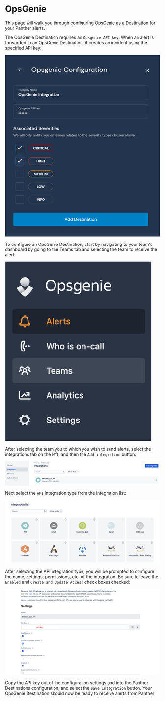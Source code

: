 # OpsGenie

This page will walk you through configuring OpsGenie as a Destination for your Panther alerts.

The OpsGenie Destination requires an `Opsgenie API key`. When an alert is forwarded to an OpsGenie Destination, it creates an incident using the specified API key:

![](../.gitbook/assets/destinations/opsegenie-panther.png)

To configure an OpsGenie Destination, start by navigating to your team's dashboard by going to the Teams tab and selecting the team to receive the alert:

![](../.gitbook/assets/destinations/opsgenie1.png)

After selecting the team you to which you wish to send alerts, select the integrations tab on the left, and then the `Add integration` button:

![](../.gitbook/assets/destinations/opsgenie2.png)

Next select the `API` integration type from the integration list:

![](../.gitbook/assets/destinations/opsgenie3.png)

After selecting the API integration type, you will be prompted to configure the name, settings, permissions, etc. of the integration. Be sure to leave the `Enabled` and `Create and Update Access` check boxes checked:

![](../.gitbook/assets/destinations/opsgenie4.png)

Copy the API key out of the configuration settings and into the Panther Destinations configuration, and select the `Save Integration` button. Your OpsGenie Destination should now be ready to receive alerts from Panther
